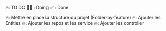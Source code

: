 🔥: TO DO
👨‍💻 : Doing
✅ : Done

🔥: Mettre en place la structure du projet (Folder-by-feature)
🔥: Ajouter les Entities
🔥: Ajouter les repos et les service
🔥: Ajouter les controller

